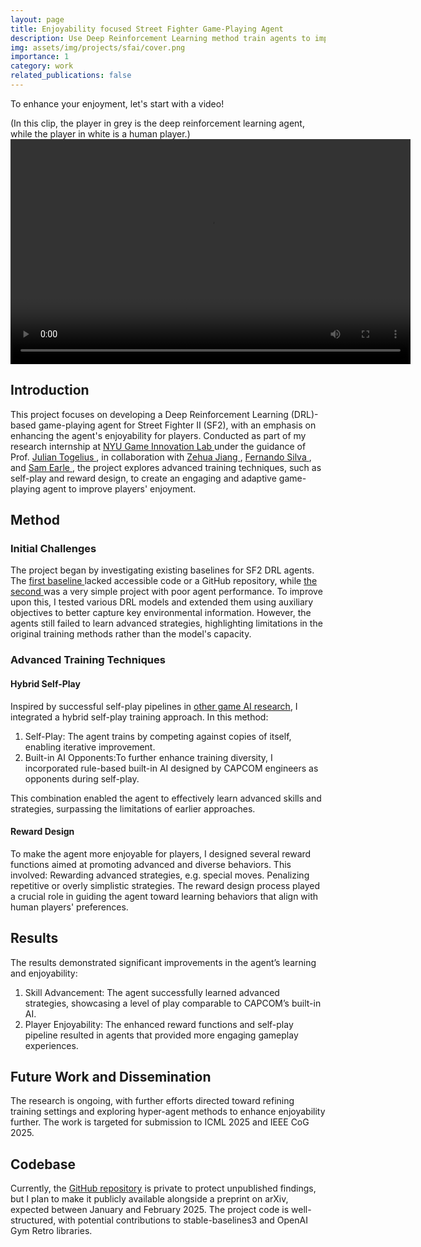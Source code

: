 ```yaml
---
layout: page
title: Enjoyability focused Street Fighter Game-Playing Agent
description: Use Deep Reinforcement Learning method train agents to improve the players' enjoyment in Street Fighter II
img: assets/img/projects/sfai/cover.png
importance: 1
category: work
related_publications: false
---
```

To enhance your enjoyment, let's start with a video!

(In this clip, the player in grey is the deep reinforcement learning agent, while the player in white is a human player.)
<video controls width="640" height="360">
    <source src="{{ site.baseurl }}/assets/video/projects/sfai/game_play_video.mp4" type="video/mp4">
    Your browser does not support the video tag.
</video>

## Introduction
This project focuses on developing a Deep Reinforcement Learning (DRL)-based game-playing agent for Street Fighter II (SF2), with an emphasis on enhancing the agent's enjoyability for players. Conducted as part of my research internship at <a href="https://game.engineering.nyu.edu/"> NYU Game Innovation Lab </a>  under the guidance of Prof. <a href="https://engineering.nyu.edu/faculty/julian-togelius"> Julian Togelius </a>,  in collaboration with <a href="https://jiangzehua.github.io/"> Zehua Jiang </a>, <a href="https://github.com/fernandomsilva"> Fernando Silva </a>, and <a href="https://github.com/smearle"> Sam Earle </a>, the project explores advanced training techniques, such as self-play and reward design, to create an engaging and adaptive game-playing agent to improve players' enjoyment.

## Method
### Initial Challenges
The project began by investigating existing baselines for SF2 DRL agents. The <a href="https://onlinelibrary.wiley.com/doi/full/10.1002/aisy.202300335">first baseline </a> lacked accessible code or a GitHub repository, while <a href="https://github.com/linyiLYi/street-fighter-ai"> the second </a> was a very simple project with poor agent performance. To improve upon this, I tested various DRL models and extended them using auxiliary objectives to better capture key environmental information. However, the agents still failed to learn advanced strategies, highlighting limitations in the original training methods rather than the model's capacity.

### Advanced Training Techniques 
#### Hybrid Self-Play
Inspired by successful self-play pipelines in <a href="https://ieeexplore.ieee.org/abstract/document/10333204?casa_token=kY63BW4ZR04AAAAA:AddafjhRNrkoG_zlwPpfyfNTRCMtbfSZCidzuRHrf2PZcq2wsO6JoieUunCQvsP6pMv2Q_RW">other game AI research</a>, I integrated a hybrid self-play training approach. In this method:
<ol>
  <li>Self-Play: The agent trains by competing against copies of itself, enabling iterative improvement.</li>
  <li>Built-in AI Opponents:To further enhance training diversity, I incorporated rule-based built-in AI designed by CAPCOM engineers as opponents during self-play.</li>
</ol>
This combination enabled the agent to effectively learn advanced skills and strategies, surpassing the limitations of earlier approaches.

#### Reward Design
To make the agent more enjoyable for players, I designed several reward functions aimed at promoting advanced and diverse behaviors. This involved:
Rewarding advanced strategies, e.g. special moves.
Penalizing repetitive or overly simplistic strategies. The reward design process played a crucial role in guiding the agent toward learning behaviors that align with human players' preferences.

## Results
The results demonstrated significant improvements in the agent’s learning and enjoyability: 
<ol>
  <li>Skill Advancement: The agent successfully learned advanced strategies, showcasing a level of play comparable to CAPCOM’s built-in AI.</li>
  <li>Player Enjoyability: The enhanced reward functions and self-play pipeline resulted in agents that provided more engaging gameplay experiences.</li>
</ol>
 

## Future Work and Dissemination
The research is ongoing, with further efforts directed toward refining training settings and exploring hyper-agent methods to enhance enjoyability further. The work is targeted for submission to ICML 2025 and IEEE CoG 2025. 

## Codebase 
Currently, the <a href="https://github.com/WangShourenWSR/SFAI">GitHub repository</a> is private to protect unpublished findings, but I plan to make it publicly available alongside a preprint on arXiv, expected between January and February 2025. The project code is well-structured, with potential contributions to stable-baselines3 and OpenAI Gym Retro libraries.
